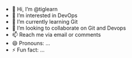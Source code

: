 - 👋 Hi, I’m @tiglearn
- 👀 I’m interested in DevOps
- 🌱 I’m currently learning Git
- 💞️ I’m looking to collaborate on Git and Devops
- 📫 Reach me via email or comments
- 😄 Pronouns: ...
- ⚡ Fun fact: ...

<!---
tiglearn/tiglearn is a ✨ special ✨ repository because its `README.md` (this file) appears on your GitHub profile.
You can click the Preview link to take a look at your changes.
--->
